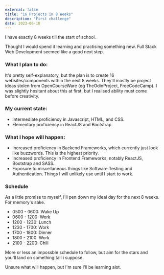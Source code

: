 ```yaml
---
external: false
title: "16 Projects in 8 Weeks"
description: "First challenge"
date: 2023-06-18
---
```


I have exactly 8 weeks till the start of school.

Thought I would spend it learning and practising something new. Full Stack Web Development seemed like a good next step.

### What I plan to do:

It's pretty self-explanatory, but the plan is to create 16 websites/components within the next 8 weeks. They'll mostly be project ideas stolen from OpenCourseWare (eg TheOdinProject, FreeCodeCamp). I was slightly hesitant about this at first, but I realised ability must come before creativity.

### My current state:
- Intermediate proficiency in Javascript, HTML, and CSS.
- Elementary proficiency in ReactJS and Bootstrap.

### What I hope will happen:
- Increased proficiency in Backend Frameworks, which currently just look like buzzwords. This is the highest priority.
- Increased proficiency in Frontend Frameworks, notably ReactJS, Bootstrap and SASS. 
- Exposure to miscellaneous things like Software Testing and Authentication. Things I will unlikely use until I start to work.

### Schedule
As a little promise to myself, I'll pen down my ideal day for the next 8 weeks. For memory's sake.

- 0500 - 0600: Wake Up
- 0600 - 1200: Work
- 1200 - 1230: Lunch
- 1230 - 1700: Work
- 1700 - 1800: Dinner
- 1800 - 2100: Work
- 2100 - 2200: Chill

More or less an impossble schedule to follow, but aim for the stars and you'll land on something tall i suppose.

Unsure what will happen, but I'm sure I'll be learning alot.